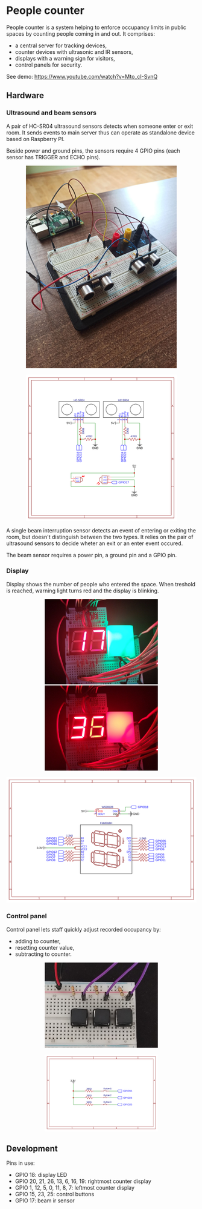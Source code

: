 # People counter

People counter is a system helping to enforce occupancy limits in public spaces by counting people coming in and out.
It comprises:
* a central server for tracking devices,
* counter devices with ultrasonic and IR sensors,
* displays with a warning sign for visitors,
* control panels for security.

See demo: https://www.youtube.com/watch?v=Mto_cI-SvnQ

## Hardware

### Ultrasound and beam sensors

A pair of HC-SR04 ultrasound sensors detects when someone enter or exit room.
It sends events to main server thus can operate as standalone device based on Raspberry PI.

Beside power and ground pins, the sensors require 4 GPIO pins (each sensor has TRIGGER and ECHO pins).

<p align="center">
    <a href="readme/ultrasound.jpg"><img src="readme/ultrasound.jpg" width="400" /></a>
</p>

<p align="center">
    <a href="readme/sensors-schematic.svg"><img src="readme/sensors-schematic.svg" width="400" /></a>
</p>

A single beam interruption sensor detects an event of entering or exiting the room, but doesn't distinguish between the two types.
It relies on the pair of ultrasound sensors to decide wheter an exit or an enter event occured.

The beam sensor requires a power pin, a ground pin and a GPIO pin.

### Display

Display shows the number of people who entered the space. When treshold is reached, warning light turns red and the display is blinking.

<p align="center">
    <a href="readme/display-green.jpg"><img src="readme/display-green.jpg" width="300" /></a>
    <a href="readme/display-red.jpg"><img src="readme/display-red.jpg" width="300" /></a>
</p>

<p align="center">
    <a href="readme/display-schematic.svg"><img src="readme/display-schematic.svg" width="600" /></a>
</p>

### Control panel

Control panel lets staff quickly adjust recorded occupancy by:
* adding to counter,
* resetting counter value,
* subtracting to counter.

<p align="center">
    <a href="readme/control-panel.jpg"><img src="readme/control-panel.jpg" width="300" /></a>
</p>

<p align="center">
    <a href="readme/control-panel-schematic.svg"><img src="readme/control-panel-schematic.svg" width="300" /></a>
</p>

## Development

Pins in use:
* GPIO 18: display LED
* GPIO 20, 21, 26, 13, 6, 16, 19: rightmost counter display
* GPIO 1, 12, 5, 0, 11, 8, 7: leftmost counter display
* GPIO 15, 23, 25: control buttons
* GPIO 17: beam ir sensor
